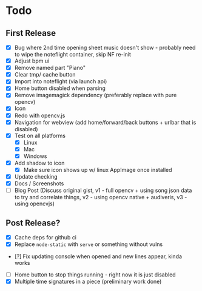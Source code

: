 # Todo

## First Release

- [x] Bug where 2nd time opening sheet music doesn't show - probably need to wipe the noteflight container, skip NF re-init
- [x] Adjust bpm ui
- [x] Remove named part "Piano"
- [x] Clear tmp/ cache button
- [x] Import into noteflight (via launch api)
- [x] Home button disabled when parsing
- [x] Remove imagemagick dependency (preferably replace with pure opencv)
- [x] Icon
- [x] Redo with opencv.js
- [x] Navigation for webview (add home/forward/back buttons + urlbar that is disabled)
- [x] Test on all platforms
  - [x] Linux
  - [x] Mac
  - [x] Windows
- [x] Add shadow to icon
  - [x] Make sure icon shows up w/ linux AppImage once installed
- [x] Update checking
- [x] Docs / Screenshots
- [ ] Blog Post (Discuss original gist, v1 - full opencv + using song json data to try and correlate things, v2 - using opencv native + audiveris, v3 - using opencvjs)

## Post Release?

- [x] Cache deps for github ci
- [x] Replace `node-static` with `serve` or something without vulns
- [?] Fix updating console when opened and new lines appear, kinda works
- [ ] Home button to stop things running - right now it is just disabled
- [x] Multiple time signatures in a piece (preliminary work done)
